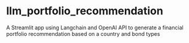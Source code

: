 # llm_portfolio_recommendation
 A Streamlit app using Langchain and OpenAI API to generate a financial portfolio recommendation based on a country and bond types
